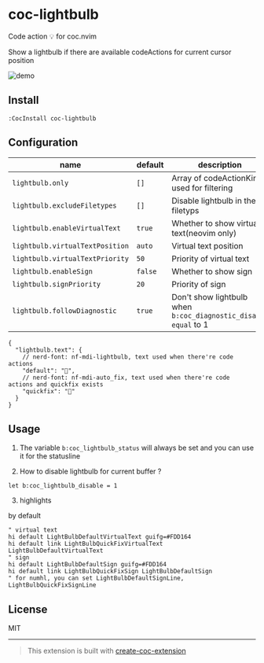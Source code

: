 # coc-lightbulb

Code action 💡 for coc.nvim

Show a lightbulb if there are available codeActions for current cursor position

![demo](https://user-images.githubusercontent.com/47070852/132829062-519f5f76-bdc2-4ff4-a5f4-fcaf05673396.gif)

## Install

`:CocInstall coc-lightbulb`

## Configuration

| name                            | default | description                                                     |
| ------------------------------- | ------- | --------------------------------------------------------------- |
| `lightbulb.only`                | `[]`    | Array of codeActionKind used for filtering                      |
| `lightbulb.excludeFiletypes`    | `[]`    | Disable lightbulb in these filetyps                             |
| `lightbulb.enableVirtualText`   | `true`  | Whether to show virtual text(neovim only)                       |
| `lightbulb.virtualTextPosition` | `auto`  | Virtual text position                                           |
| `lightbulb.virtualTextPriority` | `50`    | Priority of virtual text                                        |
| `lightbulb.enableSign`          | `false` | Whether to show sign                                            |
| `lightbulb.signPriority`        | `20`    | Priority of sign                                                |
| `lightbulb.followDiagnostic`    | `true`  | Don't show lightbulb when `b:coc_diagnostic_disable equal` to 1 |

```jsonc
{
  "lightbulb.text": {
    // nerd-font: nf-mdi-lightbulb, text used when there're code actions
    "default": "",
    // nerd-font: nf-mdi-auto_fix, text used when there're code actions and quickfix exists
    "quickfix": ""
  }
}
```

## Usage

1. The variable `b:coc_lightbulb_status` will always be set and you can use it for the statusline

2. How to disable lightbulb for current buffer ?

```vim
let b:coc_lightbulb_disable = 1
```

3. highlights

by default

```vim
" virtual text
hi default LightBulbDefaultVirtualText guifg=#FDD164
hi default link LightBulbQuickFixVirtualText LightBulbDefaultVirtualText
" sign
hi default LightBulbDefaultSign guifg=#FDD164
hi default link LightBulbQuickFixSign LightBulbDefaultSign
" for numhl, you can set LightBulbDefaultSignLine, LightBulbQuickFixSignLine
```

## License

MIT

---

> This extension is built with [create-coc-extension](https://github.com/fannheyward/create-coc-extension)
